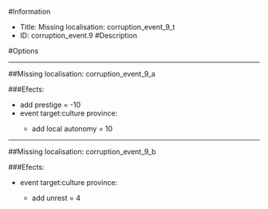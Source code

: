 #Information
 - Title: Missing localisation: corruption_event_9_t
 - ID: corruption_event.9
#Description

#Options

___
##Missing localisation: corruption_event_9_a

###Efects:<ul><li>add prestige = -10</li><li>event target:culture province:</li><ul><li>add local autonomy = 10</li></ul></ul>

___
##Missing localisation: corruption_event_9_b

###Efects:<ul><li>event target:culture province:</li><ul><li>add unrest = 4</li></ul></ul>
